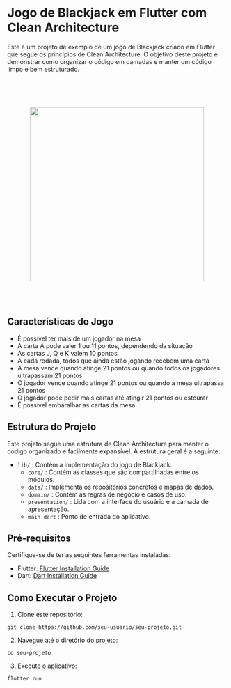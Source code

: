 # Jogo de Blackjack em Flutter com Clean Architecture

Este é um projeto de exemplo de um jogo de Blackjack criado em Flutter que segue os princípios de Clean Architecture. O objetivo deste projeto é demonstrar como organizar o código em camadas e manter um código limpo e bem estruturado.

<br/><br/><br/>
<div align="center">
<img src="https://github.com/lucassant/flutter_blackjack/blob/main/gif%20blackjack.gif" width="400">
</div>
<br/><br/><br/>

## Características do Jogo

- É possível ter mais de um jogador na mesa
- A carta A pode valer 1 ou 11 pontos, dependendo da situação
- As cartas J, Q e K valem 10 pontos
- A cada rodada, todos que ainda estão jogando recebem uma carta
- A mesa vence quando atinge 21 pontos ou quando todos os jogadores ultrapassam 21 pontos
- O jogador vence quando atinge 21 pontos ou quando a mesa ultrapassa 21 pontos
- O jogador pode pedir mais cartas até atingir 21 pontos ou estourar
- É possível embaralhar as cartas da mesa

## Estrutura do Projeto

Este projeto segue uma estrutura de Clean Architecture para manter o código organizado e facilmente expansível. A estrutura geral é a seguinte:

- `lib/` : Contém a implementação do jogo de Blackjack.
  - `core/` : Contém as classes que são compartilhadas entre os módulos.
  - `data/` : Implementa os repositórios concretos e mapas de dados.
  - `domain/` : Contém as regras de negócio e casos de uso.
  - `presentation/` : Lida com a interface do usuário e a camada de apresentação.
  - `main.dart` : Ponto de entrada do aplicativo.

## Pré-requisitos

Certifique-se de ter as seguintes ferramentas instaladas:

- Flutter: [Flutter Installation Guide](https://flutter.dev/docs/get-started/install)
- Dart: [Dart Installation Guide](https://dart.dev/get-dart)

## Como Executar o Projeto

1. Clone este repositório:

```
git clone https://github.com/seu-usuario/seu-projeto.git
```

2. Navegue até o diretório do projeto:

```
cd seu-projeto
```

3. Execute o aplicativo:

```
flutter run
```
